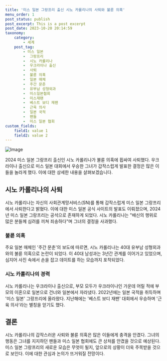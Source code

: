 ```yaml
---
title: '미스 일본 그랑프리 출신 시노 카롤리나의 사퇴와 불륜 의혹'
menu_order: 1
post_status: publish
post_excerpt: This is a post excerpt
post_date: 2023-10-20 20:14:59
taxonomy:
    category:
        - 세계
    post_tag:
        - 미스 일본
        -  그랑프리
        -  시노 카롤리나
        -  우크라이나 출신
        -  사퇴
        -  불륜 의혹
        -  일본 매체
        -  주간 문춘
        -  유부남 성형외과
        -  미스일본협회
        -  미스재팬
        -  베스트 보디 재팬
        -  근육 의사
        -  일본 국적
        -  팬들
        -  미스 일본 협회
custom_fields:
    field1: value 1
    field2: value 2
---
```


![Image](https://imgnews.pstatic.net/image/031/2024/02/06/0000811022_001_20240206184701102.jpg?type=w647)


2024 미스 일본 그랑프리 출신인 시노 카롤리나가 불륜 의혹에 휩싸여 사퇴했다. 우크라이나 출신으로 미스 일본 대회에서 우승한 그녀가 갑작스럽게 발표한 결정은 많은 이들을 놀라게 했다. 이에 대한 상세한 내용을 살펴보겠습니다.

## 시노 카롤리나의 사퇴
시노 카롤리나는 자신의 사회관계망서비스(SN)를 통해 갑작스럽게 미스 일본 그랑프리에서 사퇴한다고 밝혔다. 이에 대한 미스 일본 공식 사이트의 발표도 이뤄졌으며, 2024년 미스 일본 그랑프리는 공석으로 존재하게 되었다. 시노 카롤리나는 "배신의 행위로 많은 분들께 심려를 끼쳐 죄송하다"며 그녀의 결정을 사과했다.

### 불륜 의혹
주요 일본 매체인 '주간 문춘'의 보도에 따르면, 시노 카롤리나는 40대 유부남 성형외과와의 불륜 의혹으로 논란이 되었다. 이 40대 남성과는 3년간 관계를 이어가고 있었으며, 심지어 사진 속에서 손을 잡고 데이트를 하는 모습까지 포착되었다.

### 시노 카롤리나의 경력
시노 카롤리나는 우크라이나 출신으로, 부모 모두가 우크라이나인 가운데 어릴 적에 부모의 이혼으로 일본으로 건너와 일본에서 자라냈다. 2022년에는 일본 국적을 취득하며 '미스 일본' 그랑프리에 올라왔다. 지난해에는 '베스트 보디 재팬' 대회에서 우승하며 '근육 의사'라는 별칭을 얻기도 했다.

## 결론
시노 카롤리나의 갑작스러운 사퇴와 불륜 의혹은 많은 이들에게 충격을 안겼다. 그녀의 행동은 그녀를 지지하던 팬들과 미스 일본 협회에도 큰 상처를 안겼을 것으로 예상된다. 미스 일본 그랑프리의 새로운 모습은 무엇이 될지, 앞으로의 상황이 더욱 주목받을 것으로 보인다. 이에 대한 관심과 논의가 뜨거워질 전망이다.
